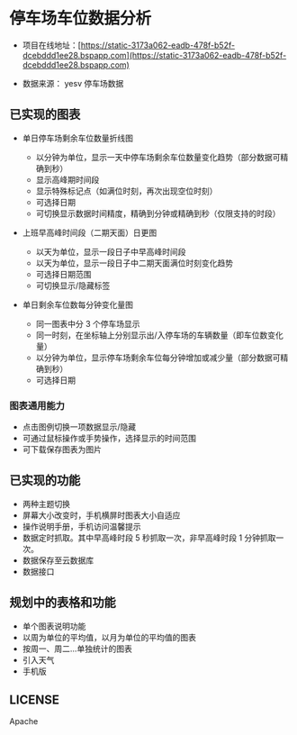 # 停车场车位数据分析

- 项目在线地址：[https://static-3173a062-eadb-478f-b52f-dcebddd1ee28.bspapp.com](https://static-3173a062-eadb-478f-b52f-dcebddd1ee28.bspapp.com)

- 数据来源： yesv 停车场数据

## 已实现的图表

- 单日停车场剩余车位数量折线图

  - 以分钟为单位，显示一天中停车场剩余车位数量变化趋势（部分数据可精确到秒）
  - 显示高峰期时间段
  - 显示特殊标记点（如满位时刻，再次出现空位时刻）
  - 可选择日期
  - 可切换显示数据时间精度，精确到分钟或精确到秒（仅限支持的时段）

* 上班早高峰时间段（二期天面）日更图

  - 以天为单位，显示一段日子中早高峰时间段
  - 以天为单位，显示一段日子中二期天面满位时刻变化趋势
  - 可选择日期范围
  - 可切换显示/隐藏标签

* 单日剩余车位数每分钟变化量图

  - 同一图表中分 3 个停车场显示
  - 同一时刻，在坐标轴上分别显示出/入停车场的车辆数量（即车位数变化量）
  - 以分钟为单位，显示停车场剩余车位每分钟增加或减少量（部分数据可精确到秒）
  - 可选择日期

### 图表通用能力

- 点击图例切换一项数据显示/隐藏
- 可通过鼠标操作或手势操作，选择显示的时间范围
- 可下载保存图表为图片

## 已实现的功能

- 两种主题切换
- 屏幕大小改变时，手机横屏时图表大小自适应
- 操作说明手册，手机访问温馨提示
- 数据定时抓取。其中早高峰时段 5 秒抓取一次，非早高峰时段 1 分钟抓取一次。
- 数据保存至云数据库
- 数据接口

## 规划中的表格和功能

- 单个图表说明功能
- 以周为单位的平均值，以月为单位的平均值的图表
- 按周一、周二...单独统计的图表
- 引入天气
- 手机版

## LICENSE

Apache
